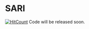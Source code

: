 # SARI

[![HitCount](https://hits.dwyl.com/geovsion/EaNet.svg?style=flat-square)](http://hits.dwyl.com/geovsion/EaNet)
Code will be released soon.
